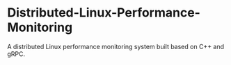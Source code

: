 # Distributed-Linux-Performance-Monitoring
A distributed Linux performance monitoring system built based on C++ and gRPC.
